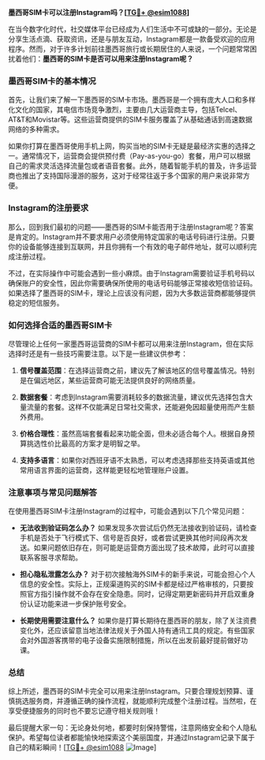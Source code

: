 **墨西哥SIM卡可以注册Instagram吗？[[TG💪+ @esim1088](https://t.me/s/esim1088)]**

在当今数字化时代，社交媒体平台已经成为人们生活中不可或缺的一部分。无论是分享生活点滴、获取资讯，还是与朋友互动，Instagram都是一款备受欢迎的应用程序。然而，对于许多计划前往墨西哥旅行或长期居住的人来说，一个问题常常困扰着他们：**墨西哥的SIM卡是否可以用来注册Instagram呢？**

### **墨西哥SIM卡的基本情况**

首先，让我们来了解一下墨西哥的SIM卡市场。墨西哥是一个拥有庞大人口和多样化文化的国家，其电信市场竞争激烈，主要由几大运营商主导，包括Telcel、AT&T和Movistar等。这些运营商提供的SIM卡服务覆盖了从基础通话到高速数据网络的多种需求。

如果你打算在墨西哥使用手机上网，购买当地的SIM卡无疑是最经济实惠的选择之一。通常情况下，运营商会提供预付费（Pay-as-you-go）套餐，用户可以根据自己的需求灵活选择流量包或者语音套餐。此外，随着智能手机的普及，许多运营商也推出了支持国际漫游的服务，这对于经常往返于多个国家的用户来说非常方便。

### **Instagram的注册要求**

那么，回到我们最初的问题——墨西哥的SIM卡能否用于注册Instagram呢？答案是肯定的。Instagram并不要求用户必须使用特定国家的电话号码进行注册。只要你的设备能够连接到互联网，并且你拥有一个有效的电子邮件地址，就可以顺利完成注册过程。

不过，在实际操作中可能会遇到一些小麻烦。由于Instagram需要验证手机号码以确保账户的安全性，因此你需要确保所使用的电话号码能够正常接收短信验证码。如果选择了墨西哥的SIM卡，理论上应该没有问题，因为大多数运营商都能够提供稳定的短信服务。

### **如何选择合适的墨西哥SIM卡**

尽管理论上任何一家墨西哥运营商的SIM卡都可以用来注册Instagram，但在实际选择时还是有一些技巧需要注意。以下是一些建议供参考：

1. **信号覆盖范围**：在选择运营商之前，建议先了解该地区的信号覆盖情况。特别是在偏远地区，某些运营商可能无法提供良好的网络质量。
   
2. **数据套餐**：考虑到Instagram需要消耗较多的数据流量，建议优先选择包含大量流量的套餐。这样不仅能满足日常社交需求，还能避免因超量使用而产生额外费用。

3. **价格合理性**：虽然高端套餐看起来功能全面，但未必适合每个人。根据自身预算挑选性价比最高的方案才是明智之举。

4. **支持多语言**：如果你对西班牙语不太熟悉，可以考虑选择那些支持英语或其他常用语言界面的运营商，这样能更轻松地管理账户设置。

### **注意事项与常见问题解答**

在使用墨西哥SIM卡注册Instagram的过程中，可能会遇到以下几个常见问题：

- **无法收到验证码怎么办？**
  如果发现多次尝试后仍然无法接收到验证码，请检查手机是否处于飞行模式下、信号是否良好，或者尝试更换其他时间段再次发送。如果问题依旧存在，则可能是运营商方面出现了技术故障，此时可以直接联系客服寻求帮助。

- **担心隐私泄露怎么办？**
  对于初次接触海外SIM卡的新手来说，可能会担心个人信息的安全性。实际上，正规渠道购买的SIM卡都是经过严格审核的，只要按照官方指引操作就不会存在安全隐患。同时，记得定期更新密码并开启双重身份认证功能来进一步保护账号安全。

- **长期使用需要注意什么？**
  如果你是打算长期待在墨西哥的朋友，除了关注资费变化外，还应该留意当地法律法规关于外国人持有通讯工具的规定。有些国家会对外国游客携带的电子设备实施限制措施，所以在出发前最好提前做好功课。

### **总结**

综上所述，墨西哥的SIM卡完全可以用来注册Instagram。只要合理规划预算、谨慎挑选服务商，并遵循正确的操作流程，就能顺利完成整个注册过程。当然啦，在享受便捷服务的同时也不要忘记遵守相关规则哦！

最后提醒大家一句：无论身处何地，都要时刻保持警惕，注意网络安全和个人隐私保护。希望每位读者都能愉快地探索这个美丽国度，并通过Instagram记录下属于自己的精彩瞬间！[[TG💪+ @esim1088](https://t.me/s/esim1088) ![Image](https://i.postimg.cc/4NQfJmqS/Snipaste-2025-05-13-00-14-12.png)]